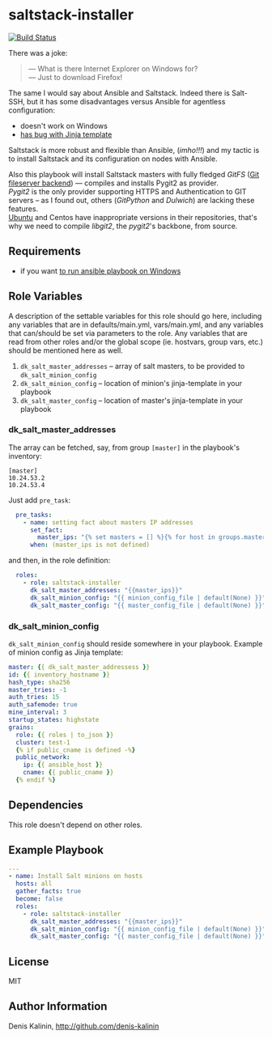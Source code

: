saltstack-installer
=========
[![Build Status](https://travis-ci.org/denis-kalinin/saltstack-installer.svg?branch=master)](https://travis-ci.org/denis-kalinin/saltstack-installer)

There was a joke:
> &mdash; What is there Internet Explorer on Windows for?  
> &mdash; Just to download Firefox!

The same I would say about Ansible and Saltstack. Indeed there is Salt-SSH, but
it has some disadvantages versus Ansible for agentless configuration:
- doesn't work on Windows
- [has bug with Jinja template]

Saltstack is more robust and flexible than Ansible, (*imho!!!*) and my tactic is to install
Saltstack and its configuration on nodes with Ansible.

Also this playbook will install Saltstack masters with fully fledged _GitFS_ 
([Git fileserver backend](https://docs.saltstack.com/en/latest/topics/tutorials/gitfs.html))
&mdash; compiles and installs Pygit2 as provider.  
*Pygit2* is the only provider supporting HTTPS and Authentication to GIT servers &ndash; as I found out, others
(_GitPython_ and _Dulwich_) are lacking these features.  
 [Ubuntu](https://www.linkedin.com/today/post/article/saltstacks-gitfs-ubuntu-denis-kalinin) and Centos have inappropriate versions
in their repositories, that's why we need to compile _libgit2_, the _pygit2_'s backbone, from source. 

Requirements
------------

- if you want [to run ansible playbook on Windows]

Role Variables
--------------

A description of the settable variables for this role should go here, including any variables that are in defaults/main.yml, vars/main.yml, and any variables that can/should be set via parameters to the role. Any variables that are read from other roles and/or the global scope (ie. hostvars, group vars, etc.) should be mentioned here as well.

1. `dk_salt_master_addresses` &ndash; array of salt masters, to be provided to `dk_salt_minion_config`
2. `dk_salt_minion_config` &ndash; location of minion's jinja-template in your playbook
3. `dk_salt_master_config` &ndash; location of master's jinja-template in your playbook

### dk_salt_master_addresses
The array can be fetched, say, from group `[master]` in the playbook's inventory:
```dosini
[master]
10.24.53.2
10.24.53.4
```
Just add `pre_task`:
```yaml
  pre_tasks:
    - name: setting fact about masters IP addresses
      set_fact:
        master_ips: "{% set masters = [] %}{% for host in groups.master %}{% set masters = masters.append(hostvars[host].ansible_default_ipv4.address) %}{% endfor %}{{ masters | to_json }}"
      when: (master_ips is not defined)
```
and then, in the role definition:
```yaml
  roles:
    - role: saltstack-installer
      dk_salt_master_addresses: "{{master_ips}}"
      dk_salt_minion_config: "{{ minion_config_file | default(None) }}"
      dk_salt_master_config: "{{ master_config_file | default(None) }}"

```
### dk_salt_minion_config
`dk_salt_minion_config` should reside somewhere in your playbook. Example of minion config as Jinja template:
```yaml
master: {{ dk_salt_master_addressess }}
id: {{ inventory_hostname }}
hash_type: sha256
master_tries: -1
auth_tries: 15
auth_safemode: true
mine_interval: 3
startup_states: highstate
grains:
  role: {{ roles | to_json }}
  cluster: test-1
  {% if public_cname is defined -%}
  public_network:
    ip: {{ ansible_host }}
    cname: {{ public_cname }}
  {% endif %}

```

Dependencies
------------

This role doesn't depend on other roles.

Example Playbook
----------------

```yaml
---
- name: Install Salt minions on hosts
  hosts: all
  gather_facts: true
  become: false
  roles:
    - role: saltstack-installer
      dk_salt_master_addresses: "{{master_ips}}"
      dk_salt_minion_config: "{{ minion_config_file | default(None) }}"
      dk_salt_master_config: "{{ master_config_file | default(None) }}"
```

License
-------

MIT

Author Information
------------------

Denis Kalinin, http://github.com/denis-kalinin


[has bug with Jinja template]: https://github.com/saltstack-formulas/salt-formula/issues/140
[to run ansible playbook on Windows]: docs/ansible-on-windows.md
